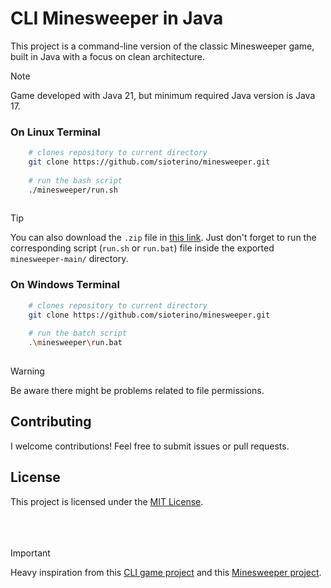# CLI Minesweeper in Java
This project is a command-line version of the classic Minesweeper game, built in Java with a focus on clean architecture.

>[!NOTE]
> Game developed with Java 21, but minimum required Java version is Java 17.

### On Linux Terminal
```bash
    # clones repository to current directory
    git clone https://github.com/sioterino/minesweeper.git
    
    # run the bash script
    ./minesweeper/run.sh
    
```

>[!TIP]
> You can also download the `.zip` file in [this link](https://github.com/sioterino/minesweeper/archive/refs/heads/main.zip).
> Just don't forget to run the corresponding script (`run.sh` or `run.bat`) file inside the exported `minesweeper-main/` directory.

### On Windows Terminal
```bash
    # clones repository to current directory
    git clone https://github.com/sioterino/minesweeper.git
    
    # run the batch script
    .\minesweeper\run.bat
    
```

> [!WARNING]
> Be aware there might be problems related to file permissions.

## Contributing
I welcome contributions! Feel free to submit issues or pull requests.

## License
This project is licensed under the [MIT License](LICENSE).
<br></br><br></br>
>[!IMPORTANT]
> Heavy inspiration from this [CLI game project](https://github.com/jesse-rr/CLI_Blackjack) and this [Minesweeper project](https://github.com/Squirrelbear/Minesweeper/).
